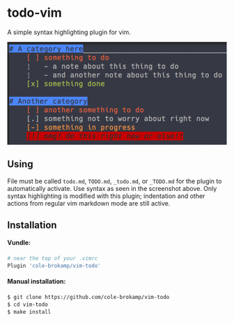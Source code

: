 # todo-vim

A simple syntax highlighting plugin for vim.

![todo-vim-screenshot](vim-todo.jpg)

## Using

File must be called `todo.md`, `TODO.md`, `_todo.md`, or `_TODO.md` for the plugin to automatically activate. Use syntax as seen in the screenshot above.  Only syntax highlighting is modified with this plugin; indentation and other actions from regular vim markdown mode are still active.

## Installation

#### Vundle:

```bash
# near the top of your .vimrc
Plugin 'cole-brokamp/vim-todo'
```

#### Manual installation:

```bash
$ git clone https://github.com/cole-brokamp/vim-todo
$ cd vim-todo
$ make install
```
